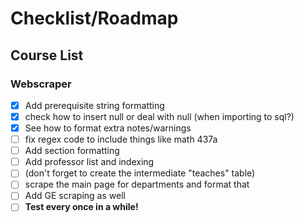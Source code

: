 
# Checklist/Roadmap

## Course List

### Webscraper

- [x] Add prerequisite string formatting
- [x] check how to insert null or deal with null (when importing to sql?)
- [x] See how to format extra notes/warnings
- [ ] fix regex code to include things like math 437a
- [ ] Add section formatting
- [ ] Add professor list and indexing
- [ ] (don't forget to create the intermediate "teaches" table)
- [ ] scrape the main page for departments and format that
- [ ] Add GE scraping as well
- [ ] **Test every once in a while!**
